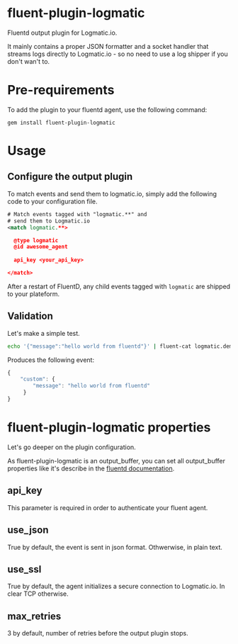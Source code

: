 fluent-plugin-logmatic
===============

Fluentd output plugin for Logmatic.io.

It mainly contains a proper JSON formatter and a socket handler that
streams logs directly to Logmatic.io - so no need to use a log shipper
if you don't wan't to.

Pre-requirements
================

To add the plugin to your fluentd agent, use the following command:

    gem install fluent-plugin-logmatic

Usage
=====

Configure the output plugin
--------------------------

To match events and send them to logmatic.io, simply add the following code to your configuration file.

```xml
# Match events tagged with "logmatic.**" and
# send them to Logmatic.io
<match logmatic.**>

  @type logmatic
  @id awesome_agent
  
  api_key <your_api_key>

</match>

```

After a restart of FluentD, any child events tagged with `logmatic` are shipped to your plateform.

Validation
-------------------------

Let's make a simple test.

```bash
echo '{"message":"hello world from fluentd"}' | fluent-cat logmatic.demo
```

Produces the following event:

```javascript
{ 
	"custom": {
    	"message": "hello world from fluentd" 
     }
}
```

fluent-plugin-logmatic properties
======
Let's go deeper on the plugin configuration. 

As fluent-plugin-logmatic is an output_buffer, you can set all output_buffer properties like it's describe in the [fluentd documentation](http://docs.fluentd.org/articles/output-plugin-overview#buffered-output-parameters "documentation").

api_key
--------
This parameter is required in order to authenticate your fluent agent.

use_json 
--------
True by default, the event is sent in json format. Othwerwise, in plain text.

use_ssl
--------

True by default, the agent initializes a secure connection to Logmatic.io. In clear TCP otherwise.

max_retries
--------

3 by default, number of retries before the output plugin stops.


